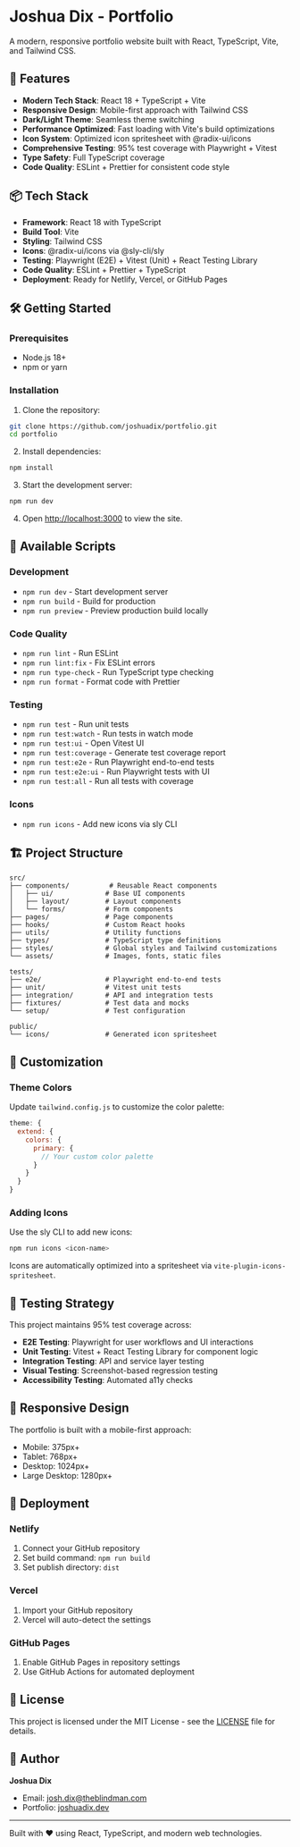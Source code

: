 # Joshua Dix - Portfolio

A modern, responsive portfolio website built with React, TypeScript, Vite, and Tailwind CSS.

## 🚀 Features

- **Modern Tech Stack**: React 18 + TypeScript + Vite
- **Responsive Design**: Mobile-first approach with Tailwind CSS
- **Dark/Light Theme**: Seamless theme switching
- **Performance Optimized**: Fast loading with Vite's build optimizations
- **Icon System**: Optimized icon spritesheet with @radix-ui/icons
- **Comprehensive Testing**: 95% test coverage with Playwright + Vitest
- **Type Safety**: Full TypeScript coverage
- **Code Quality**: ESLint + Prettier for consistent code style

## 📦 Tech Stack

- **Framework**: React 18 with TypeScript
- **Build Tool**: Vite
- **Styling**: Tailwind CSS
- **Icons**: @radix-ui/icons via @sly-cli/sly
- **Testing**: Playwright (E2E) + Vitest (Unit) + React Testing Library
- **Code Quality**: ESLint + Prettier + TypeScript
- **Deployment**: Ready for Netlify, Vercel, or GitHub Pages

## 🛠️ Getting Started

### Prerequisites

- Node.js 18+ 
- npm or yarn

### Installation

1. Clone the repository:
```bash
git clone https://github.com/joshuadix/portfolio.git
cd portfolio
```

2. Install dependencies:
```bash
npm install
```

3. Start the development server:
```bash
npm run dev
```

4. Open [http://localhost:3000](http://localhost:3000) to view the site.

## 📝 Available Scripts

### Development
- `npm run dev` - Start development server
- `npm run build` - Build for production
- `npm run preview` - Preview production build locally

### Code Quality
- `npm run lint` - Run ESLint
- `npm run lint:fix` - Fix ESLint errors
- `npm run type-check` - Run TypeScript type checking
- `npm run format` - Format code with Prettier

### Testing
- `npm run test` - Run unit tests
- `npm run test:watch` - Run tests in watch mode
- `npm run test:ui` - Open Vitest UI
- `npm run test:coverage` - Generate test coverage report
- `npm run test:e2e` - Run Playwright end-to-end tests
- `npm run test:e2e:ui` - Run Playwright tests with UI
- `npm run test:all` - Run all tests with coverage

### Icons
- `npm run icons` - Add new icons via sly CLI

## 🏗️ Project Structure

```
src/
├── components/          # Reusable React components
│   ├── ui/             # Base UI components
│   ├── layout/         # Layout components
│   └── forms/          # Form components
├── pages/              # Page components
├── hooks/              # Custom React hooks
├── utils/              # Utility functions
├── types/              # TypeScript type definitions
├── styles/             # Global styles and Tailwind customizations
└── assets/             # Images, fonts, static files

tests/
├── e2e/                # Playwright end-to-end tests
├── unit/               # Vitest unit tests
├── integration/        # API and integration tests
├── fixtures/           # Test data and mocks
└── setup/              # Test configuration

public/
└── icons/              # Generated icon spritesheet
```

## 🎨 Customization

### Theme Colors
Update `tailwind.config.js` to customize the color palette:

```javascript
theme: {
  extend: {
    colors: {
      primary: {
        // Your custom color palette
      }
    }
  }
}
```

### Adding Icons
Use the sly CLI to add new icons:

```bash
npm run icons <icon-name>
```

Icons are automatically optimized into a spritesheet via `vite-plugin-icons-spritesheet`.

## 🧪 Testing Strategy

This project maintains 95% test coverage across:

- **E2E Testing**: Playwright for user workflows and UI interactions
- **Unit Testing**: Vitest + React Testing Library for component logic
- **Integration Testing**: API and service layer testing
- **Visual Testing**: Screenshot-based regression testing
- **Accessibility Testing**: Automated a11y checks

## 📱 Responsive Design

The portfolio is built with a mobile-first approach:
- Mobile: 375px+
- Tablet: 768px+
- Desktop: 1024px+
- Large Desktop: 1280px+

## 🚀 Deployment

### Netlify
1. Connect your GitHub repository
2. Set build command: `npm run build`
3. Set publish directory: `dist`

### Vercel
1. Import your GitHub repository
2. Vercel will auto-detect the settings

### GitHub Pages
1. Enable GitHub Pages in repository settings
2. Use GitHub Actions for automated deployment

## 📄 License

This project is licensed under the MIT License - see the [LICENSE](LICENSE) file for details.

## 👤 Author

**Joshua Dix**
- Email: josh.dix@theblindman.com
- Portfolio: [joshuadix.dev](https://joshuadix.dev)

---

Built with ❤️ using React, TypeScript, and modern web technologies.
